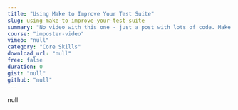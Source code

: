```yaml
---
title: "Using Make to Improve Your Test Suite"
slug: using-make-to-improve-your-test-suite
summary: "No video with this one - just a post with lots of code. Make has been around forever and is often overlooked in favor of tools that recreate precisely what it does, but in crappier ways. Let's see how you can use Make to help your testing process."
course: "imposter-video"
vimeo: "null"
category: "Core Skills"
download_url: "null"
free: false
duration: 0
gist: "null"
github: "null"
---
```


null
